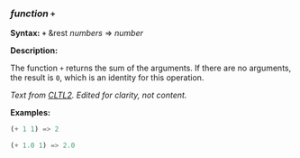 ### <em>function</em> <strong>`+`</strong>

**Syntax:** <strong>`+`</strong> &rest <em>numbers</em> => <em>number</em>

**Description:**

The function `+` returns the sum of the arguments. If there are no arguments, the result is `0`, which is an identity for this operation.

*Text from [CLTL2](http://www.cs.cmu.edu/Groups/AI/html/cltl/clm/node125.html). Edited for clarity, not content.*

**Examples:**

```lisp
(+ 1 1) => 2

(+ 1.0 1) => 2.0
```
